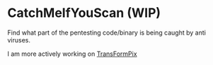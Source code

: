 # CatchMeIfYouScan (WIP)
Find what part of the pentesting code/binary is being caught by anti viruses.

I am more actively working on [TransFormPix](https://github.com/drone911/TransFormPix/)
